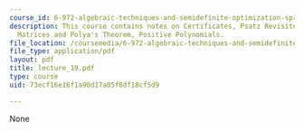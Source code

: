 ```yaml
---
course_id: 6-972-algebraic-techniques-and-semidefinite-optimization-spring-2006
description: This course contains notes on Certificates, Psatz Revisited, Copositive
  Matrices and Polya's Theorem, Positive Polynomials.
file_location: /coursemedia/6-972-algebraic-techniques-and-semidefinite-optimization-spring-2006/73ecf16e16f1a90d17a05f8df18cf5d9_lecture_19.pdf
file_type: application/pdf
layout: pdf
title: lecture_19.pdf
type: course
uid: 73ecf16e16f1a90d17a05f8df18cf5d9

---
```

None